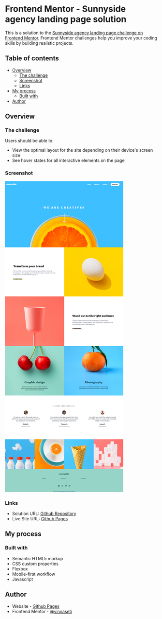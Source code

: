 # Frontend Mentor - Sunnyside agency landing page solution

This is a solution to the [Sunnyside agency landing page challenge on Frontend Mentor](https://www.frontendmentor.io/challenges/sunnyside-agency-landing-page-7yVs3B6ef). Frontend Mentor challenges help you improve your coding skills by building realistic projects.

## Table of contents

- [Overview](#overview)
  - [The challenge](#the-challenge)
  - [Screenshot](#screenshot)
  - [Links](#links)
- [My process](#my-process)
  - [Built with](#built-with)
- [Author](#author)

## Overview

### The challenge

Users should be able to:

- View the optimal layout for the site depending on their device's screen size
- See hover states for all interactive elements on the page

### Screenshot

![](images/desktop-result.png)

### Links

- Solution URL: [Github Repository](https://github.com/vinnaseti/sunnyside-agency-landing-page-main)
- Live Site URL: [Github Pages](https://vinnaseti.github.io//sunnyside-agency-landing-page-main/)

## My process

### Built with

- Semantic HTML5 markup
- CSS custom properties
- Flexbox
- Mobile-first workflow
- Javascript

## Author

- Website - [Github Pages](https://github.com/vinnaseti/sunnyside-agency-landing-page-main)
- Frontend Mentor - [@vinnaseti](https://www.frontendmentor.io/profile/vinnaseti)

